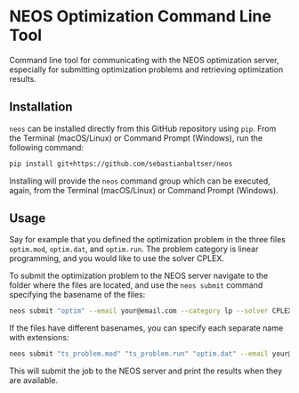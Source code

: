 # NEOS Optimization Command Line Tool

Command line tool for communicating with the NEOS optimization server, especially for
submitting optimization problems and retrieving optimization results.

## Installation

`neos` can be installed directly from this GitHub repository using `pip`. 
From the Terminal (macOS/Linux) or Command Prompt (Windows), run the following command:

```bash
pip install git+https://github.com/sebastianbaltser/neos
```

Installing will provide the `neos` command group which can be executed, again, from the Terminal (macOS/Linux) 
or Command Prompt (Windows).

## Usage

Say for example that you defined the optimization problem in the three files `optim.mod`, `optim.dat`, 
and `optim.run`. The problem category is linear programming, and you would like to use the solver CPLEX.

To submit the optimization problem to the NEOS server navigate to the folder where the files are located, 
and use the `neos submit` command specifying the basename of the files:

```bash
neos submit "optim" --email your@email.com --category lp --solver CPLEX
```

If the files have different basenames, you can specify each separate name with extensions:

```bash
neos submit "ts_problem.mod" "ts_problem.run" "optim.dat" --email your@email.com --category lp --solver CPLEX
```

This will submit the job to the NEOS server and print the results when they are available.